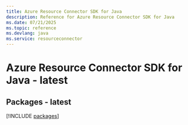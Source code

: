 ```yaml
---
title: Azure Resource Connector SDK for Java
description: Reference for Azure Resource Connector SDK for Java
ms.date: 07/21/2025
ms.topic: reference
ms.devlang: java
ms.service: resourceconnector
---
```

# Azure Resource Connector SDK for Java - latest
## Packages - latest
[!INCLUDE [packages](resource-connector-index.md)]
